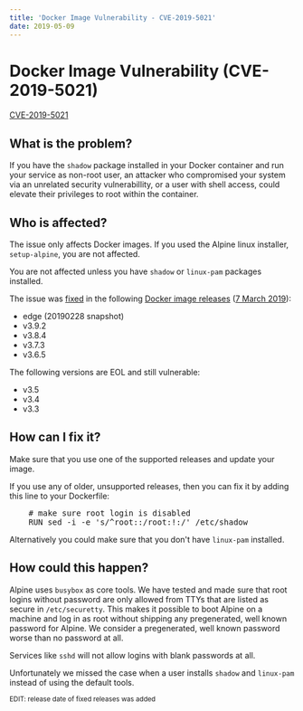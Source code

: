```yaml
---
title: 'Docker Image Vulnerability - CVE-2019-5021'
date: 2019-05-09
---
```


# Docker Image Vulnerability (CVE-2019-5021)

[CVE-2019-5021](https://cve.mitre.org/cgi-bin/cvename.cgi?name=CVE-2019-5021)

## What is the problem?

If you have the `shadow` package installed in your Docker container and run
your service as non-root user, an attacker who compromised your system via an
unrelated security vulnerabillity, or a user with shell access, could elevate
their privileges to root within the container.

## Who is affected?

The issue only affects Docker images. If you used the Alpine linux installer,
`setup-alpine`, you are not affected.

You are not affected unless you have `shadow` or `linux-pam` packages
installed.

The issue was
[fixed](https://git.alpinelinux.org/aports/commit/?id=7a2566ec8260ceacae81088ebe2ffe6526c3809e)
in the following [Docker image releases](https://github.com/docker-library/official-images/pull/5516)
([7 March 2019](https://github.com/docker-library/official-images/pull/5516#event-2188593676)):

- edge (20190228 snapshot)
- v3.9.2
- v3.8.4
- v3.7.3
- v3.6.5

The following versions are EOL and still vulnerable:

- v3.5
- v3.4
- v3.3

## How can I fix it?

Make sure that you use one of the supported releases and update your image.

If you use any of older, unsupported releases, then you can fix it by adding
this line to your Dockerfile:

<pre>
    # make sure root login is disabled
    RUN sed -i -e 's/^root::/root:!:/' /etc/shadow
</pre>

Alternatively you could make sure that you don't have `linux-pam` installed.

## How could this happen?

Alpine uses `busybox` as core tools. We have tested and made sure that root
logins without password are only allowed from TTYs that are listed as secure in
`/etc/securetty`. This makes it possible to boot Alpine on a machine and log in
as root without shipping any pregenerated, well known password for Alpine. We
consider a pregenerated, well known password worse than no password at all.

Services like `sshd` will not allow logins with blank passwords at all.

Unfortunately we missed the case when a user installs `shadow` and `linux-pam`
instead of using the default tools.


<small>
EDIT: release date of fixed releases was added
</small>
